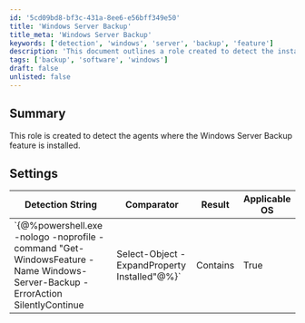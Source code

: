 ```yaml
---
id: '5cd09bd8-bf3c-431a-8ee6-e56bff349e50'
title: 'Windows Server Backup'
title_meta: 'Windows Server Backup'
keywords: ['detection', 'windows', 'server', 'backup', 'feature']
description: 'This document outlines a role created to detect the installation of the Windows Server Backup feature. It includes the detection string, comparator, and applicable operating systems for effective monitoring.'
tags: ['backup', 'software', 'windows']
draft: false
unlisted: false
---
```


## Summary

This role is created to detect the agents where the Windows Server Backup feature is installed.

## Settings

| Detection String                                                                                          | Comparator | Result | Applicable OS |
|-----------------------------------------------------------------------------------------------------------|------------|--------|----------------|
| `\{@%powershell.exe -nologo -noprofile -command "Get-WindowsFeature -Name Windows-Server-Backup -ErrorAction SilentlyContinue | Select-Object -ExpandProperty Installed"@%}` | Contains   | True   | Windows        |




